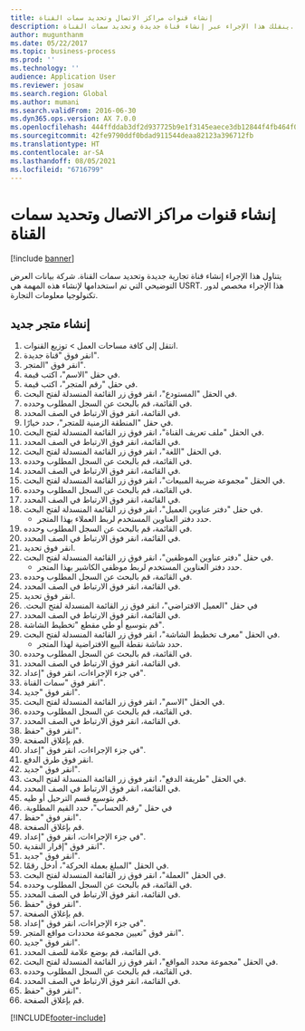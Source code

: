 ```yaml
---
title: إنشاء قنوات مراكز الاتصال وتحديد سمات القناة
description: ينقلك هذا الإجراء عبر إنشاء قناة جديدة وتحديد سمات القناة.
author: mugunthanm
ms.date: 05/22/2017
ms.topic: business-process
ms.prod: ''
ms.technology: ''
audience: Application User
ms.reviewer: josaw
ms.search.region: Global
ms.author: mumani
ms.search.validFrom: 2016-06-30
ms.dyn365.ops.version: AX 7.0.0
ms.openlocfilehash: 444ffddab3df2d937725b9e1f3145eaece3db12844f4fb464f06a82db366579d
ms.sourcegitcommit: 42fe9790ddf0bdad911544deaa82123a396712fb
ms.translationtype: HT
ms.contentlocale: ar-SA
ms.lasthandoff: 08/05/2021
ms.locfileid: "6716799"
---
```

# <a name="create-call-center-channels-and-define-channel-attributes"></a>إنشاء قنوات مراكز الاتصال وتحديد سمات القناة

[!include [banner](../includes/banner.md)]

يتناول هذا الإجراء إنشاء قناة تجارية جديدة وتحديد سمات القناة. شركة بيانات العرض التوضيحي التي تم استخدامها لإنشاء هذه المهمة هي USRT.‬ هذا الإجراء مخصص لدور تكنولوجيا معلومات التجارة.


## <a name="create-new-store"></a>إنشاء متجر جديد
1. انتقل إلى كافة مساحات العمل > توزيع القنوات.
2. انقر فوق "قناة جديدة".
3. انقر فوق "المتجر".
4. في حقل "الاسم"، اكتب قيمة.
5. في حقل "رقم المتجر"، اكتب قيمة.
6. في الحقل "المستودع"، انقر فوق زر القائمة المنسدلة لفتح البحث.
7. في القائمة، قم بالبحث عن السجل المطلوب وحدده.
8. في القائمة، انقر فوق الارتباط في الصف المحدد.
9. في حقل "‏‫المنطقة الزمنية للمتجر‬"، حدد خيارًا.
10. في الحقل "ملف تعريف القناة‬"، انقر فوق زر القائمة المنسدلة لفتح البحث.
11. في القائمة، انقر فوق الارتباط في الصف المحدد.
12. في الحقل "اللغة"، انقر فوق زر القائمة المنسدلة لفتح البحث.
13. في القائمة، قم بالبحث عن السجل المطلوب وحدده.
14. في القائمة، انقر فوق الارتباط في الصف المحدد.
15. في الحقل "مجموعة ضريبة المبيعات"، انقر فوق زر القائمة المنسدلة لفتح البحث.
16. في القائمة، قم بالبحث عن السجل المطلوب وحدده.
17. في القائمة، انقر فوق الارتباط في الصف المحدد.
18. في حقل "دفتر عناوين العميل"، انقر فوق زر القائمة المنسدلة لفتح البحث.
    * حدد دفتر العناوين المستخدم لربط العملاء بهذا المتجر.  
19. في القائمة، قم بالبحث عن السجل المطلوب وحدده.
20. في القائمة، انقر فوق الارتباط في الصف المحدد.
21. انقر فوق تحديد.
22. في حقل "دفتر عناوين الموظفين"، انقر فوق زر القائمة المنسدلة لفتح البحث.
    * حدد دفتر العناوين المستخدم لربط موظفي الكاشير بهذا المتجر.  
23. في القائمة، قم بالبحث عن السجل المطلوب وحدده.
24. في القائمة، انقر فوق الارتباط في الصف المحدد.
25. انقر فوق تحديد.
26. في حقل "‏‫العميل الافتراضي"، انقر فوق زر القائمة المنسدلة لفتح البحث.
27. في القائمة، انقر فوق الارتباط في الصف المحدد.
28. قم بتوسيع أو طي مقطع "تخطيط الشاشة".
29. في الحقل "معرف تخطيط الشاشة"، انقر فوق زر القائمة المنسدلة لفتح البحث.
    * حدد شاشة نقطة البيع الافتراضية لهذا المتجر.  
30. في القائمة، قم بالبحث عن السجل المطلوب وحدده.
31. في القائمة، انقر فوق الارتباط في الصف المحدد.
32. في جزء الإجراءات، انقر فوق "إعداد".
33. انقر فوق "سمات القناة".
34. انقر فوق "جديد".
35. في الحقل "الاسم"، انقر فوق زر القائمة المنسدلة لفتح البحث.
36. في القائمة، قم بالبحث عن السجل المطلوب وحدده.
37. في القائمة، انقر فوق الارتباط في الصف المحدد.
38. انقر فوق "حفظ".
39. قم بإغلاق الصفحة.
40. في جزء الإجراءات، انقر فوق "إعداد".
41. انقر فوق طرق الدفع.
42. انقر فوق "جديد".
43. في الحقل "طريقة الدفع‬"، انقر فوق زر القائمة المنسدلة لفتح البحث.
44. في القائمة، انقر فوق الارتباط في الصف المحدد.
45. قم بتوسيع قسم الترحيل أو طيه.
46. في حقل "‏‫رقم الحساب"، حدد القيم المطلوبة.
47. انقر فوق "حفظ".
48. قم بإغلاق الصفحة.
49. في جزء الإجراءات، انقر فوق "إعداد".
50. انقر فوق "إقرار النقدية".
51. انقر فوق "جديد".
52. في الحقل "المبلغ بعملة الحركة‬"، أدخل رقمًا.
53. في الحقل "العملة"، انقر فوق زر القائمة المنسدلة لفتح البحث.
54. في القائمة، قم بالبحث عن السجل المطلوب وحدده.
55. في القائمة، انقر فوق الارتباط في الصف المحدد.
56. انقر فوق "حفظ".
57. قم بإغلاق الصفحة.
58. في جزء الإجراءات، انقر فوق "إعداد".
59. انقر فوق "تعيين مجموعة محددات مواقع المتجر‬".
60. انقر فوق "جديد".
61. في القائمة، قم بوضع علامة للصف المحدد.
62. في الحقل "مجموعة محدد المواقع‬"، انقر فوق زر القائمة المنسدلة لفتح البحث.
63. في القائمة، قم بالبحث عن السجل المطلوب وحدده.
64. في القائمة، انقر فوق الارتباط في الصف المحدد.
65. انقر فوق "حفظ".
66. قم بإغلاق الصفحة.



[!INCLUDE[footer-include](../../includes/footer-banner.md)]